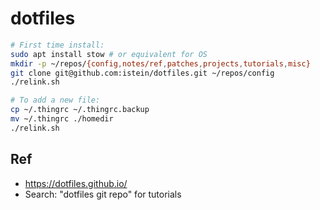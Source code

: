 # dotfiles

```bash
# First time install:
sudo apt install stow # or equivalent for OS
mkdir -p ~/repos/{config,notes/ref,patches,projects,tutorials,misc}
git clone git@github.com:istein/dotfiles.git ~/repos/config
./relink.sh

# To add a new file:
cp ~/.thingrc ~/.thingrc.backup
mv ~/.thingrc ./homedir
./relink.sh
```

## Ref
- https://dotfiles.github.io/
- Search: "dotfiles git repo" for tutorials